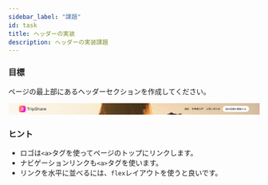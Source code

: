 ```yaml
---
sidebar_label: "課題"
id: task
title: ヘッダーの実装
description: ヘッダーの実装課題
---
```


### 目標

ページの最上部にあるヘッダーセクションを作成してください。

![ヘッダー](../img/ヘッダー.png)

### ヒント

- ロゴは`<a>`タグを使ってページのトップにリンクします。
- ナビゲーションリンクも`<a>`タグを使います。
- リンクを水平に並べるには、`flex`レイアウトを使うと良いです。

